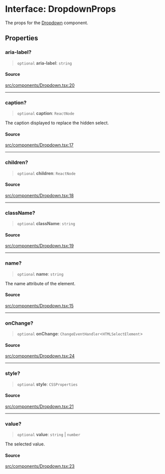 # Interface: DropdownProps

The props for the [Dropdown](../functions/Dropdown.md) component.

## Properties

### aria-label?

> `optional` **aria-label**: `string`

#### Source

[src/components/Dropdown.tsx:20](https://github.com/gpbl/react-day-picker/blob/9ad13dc72fff814dcf720a62f6e3b5ea38e8af6d/src/components/Dropdown.tsx#L20)

***

### caption?

> `optional` **caption**: `ReactNode`

The caption displayed to replace the hidden select.

#### Source

[src/components/Dropdown.tsx:17](https://github.com/gpbl/react-day-picker/blob/9ad13dc72fff814dcf720a62f6e3b5ea38e8af6d/src/components/Dropdown.tsx#L17)

***

### children?

> `optional` **children**: `ReactNode`

#### Source

[src/components/Dropdown.tsx:18](https://github.com/gpbl/react-day-picker/blob/9ad13dc72fff814dcf720a62f6e3b5ea38e8af6d/src/components/Dropdown.tsx#L18)

***

### className?

> `optional` **className**: `string`

#### Source

[src/components/Dropdown.tsx:19](https://github.com/gpbl/react-day-picker/blob/9ad13dc72fff814dcf720a62f6e3b5ea38e8af6d/src/components/Dropdown.tsx#L19)

***

### name?

> `optional` **name**: `string`

The name attribute of the element.

#### Source

[src/components/Dropdown.tsx:15](https://github.com/gpbl/react-day-picker/blob/9ad13dc72fff814dcf720a62f6e3b5ea38e8af6d/src/components/Dropdown.tsx#L15)

***

### onChange?

> `optional` **onChange**: `ChangeEventHandler`\<`HTMLSelectElement`\>

#### Source

[src/components/Dropdown.tsx:24](https://github.com/gpbl/react-day-picker/blob/9ad13dc72fff814dcf720a62f6e3b5ea38e8af6d/src/components/Dropdown.tsx#L24)

***

### style?

> `optional` **style**: `CSSProperties`

#### Source

[src/components/Dropdown.tsx:21](https://github.com/gpbl/react-day-picker/blob/9ad13dc72fff814dcf720a62f6e3b5ea38e8af6d/src/components/Dropdown.tsx#L21)

***

### value?

> `optional` **value**: `string` \| `number`

The selected value.

#### Source

[src/components/Dropdown.tsx:23](https://github.com/gpbl/react-day-picker/blob/9ad13dc72fff814dcf720a62f6e3b5ea38e8af6d/src/components/Dropdown.tsx#L23)
